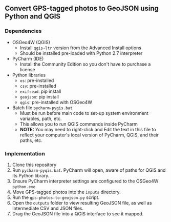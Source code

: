 ## Convert GPS-tagged photos to GeoJSON using Python and QGIS

### Dependencies

- OSGeo4W (QGIS)
  - Install `qgis-ltr` version from the Advanced Install options
  - Should be installed pre-loaded with Python 2.7 interpreter
- PyCharm (IDE)
  - Install the Community Edition so you don't have to purchase a license
- Python libraries
  - `os`: pre-installed
  - `csv`: pre-installed
  - `exifread`: pip install
  - `geojson`: pip install
  - `qgis`: pre-installed with OSGeo4W
- Batch file `pycharm-pygis.bat`
  - Must be run before main code to set-up system environment variables, path, etc.
  - This allows you to run QGIS commands inside PyCharm
  - **NOTE:** You may need to right-click and Edit the text in this file to reflect your computer's local version of PyCharm, QGIS, and their paths, etc.

### Implementation

1. Clone this repository
2. Run `pycharm-pyqis.bat`. PyCharm will open, aware of paths for QGIS and its Python library.
3. Ensure PyCharm interpreter settings are configured to the OSGeo4W `python.exe`
4. Move GPS-tagged photos into the `inputs` directory.
5. Run the `gps-photos-to-geojson.py` script.
6. Open the `outputs` folder to view resulting GeoJSON file, as well as intermediate CSV and JSON files.
7. Drag the GeoJSON file into a QGIS interface to see it mapped.
